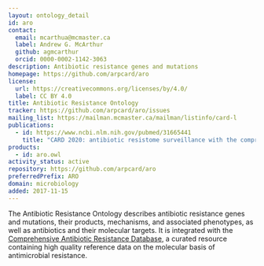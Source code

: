 ```yaml
---
layout: ontology_detail
id: aro
contact:
  email: mcarthua@mcmaster.ca
  label: Andrew G. McArthur
  github: agmcarthur
  orcid: 0000-0002-1142-3063
description: Antibiotic resistance genes and mutations
homepage: https://github.com/arpcard/aro
license:
  url: https://creativecommons.org/licenses/by/4.0/
  label: CC BY 4.0
title: Antibiotic Resistance Ontology
tracker: https://github.com/arpcard/aro/issues
mailing_list: https://mailman.mcmaster.ca/mailman/listinfo/card-l
publications:
  - id: https://www.ncbi.nlm.nih.gov/pubmed/31665441
    title: "CARD 2020: antibiotic resistome surveillance with the comprehensive antibiotic resistance database."
products:
  - id: aro.owl
activity_status: active
repository: https://github.com/arpcard/aro
preferredPrefix: ARO
domain: microbiology
added: 2017-11-15
---
```


The Antibiotic Resistance Ontology
describes antibiotic resistance genes and mutations,
their products, mechanisms, and associated phenotypes,
as well as antibiotics and their molecular targets.
It is integrated with the [Comprehensive Antibiotic Resistance Database](https://card.mcmaster.ca),
a curated resource containing high quality reference data
on the molecular basis of antimicrobial resistance.
